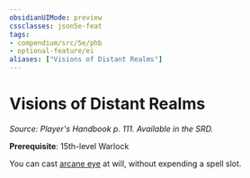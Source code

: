 ```yaml
---
obsidianUIMode: preview
cssclasses: json5e-feat
tags:
- compendium/src/5e/phb
- optional-feature/ei
aliases: ["Visions of Distant Realms"]
---
```

# Visions of Distant Realms
*Source: Player's Handbook p. 111. Available in the SRD.*  

**Prerequisite**: 15th-level Warlock

You can cast [arcane eye](compendium/spells/arcane-eye.md) at will, without expending a spell slot.